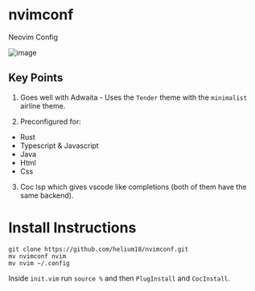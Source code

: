 # nvimconf
 
 Neovim Config
 
 ![image](https://user-images.githubusercontent.com/86223025/153351059-d5905b19-92e6-40f3-8592-f74b866a3612.png)

## Key Points
1. Goes well with Adwaita - Uses the `Tender` theme with the `minimalist` airline theme.

2. Preconfigured for: 
 - Rust
 - Typescript & Javascript
 - Java
 - Html
 - Css
3. Coc lsp which gives vscode like completions (both of them have the same backend). 

# Install Instructions 

```
git clone https://github.com/helium18/nvimconf.git 
mv nvimconf nvim
mv nvim ~/.config
``` 

Inside `init.vim` run `source %` and then `PlugInstall` and `CocInstall`.
